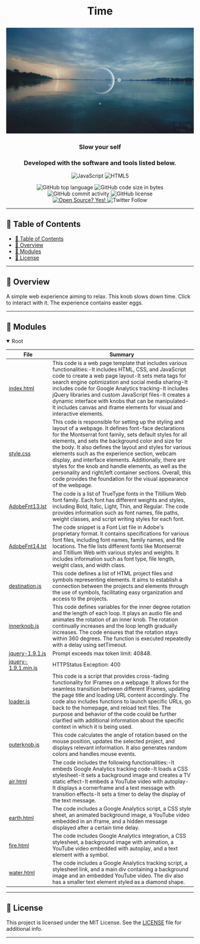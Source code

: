 <div align="center">
<h1 align="center">

<br>Time
</h1>
<img src="https://github.com/alivemachine/Time/blob/main/screenshot.png" />
<h3>Slow your self</h3>
<h3>Developed with the software and tools listed below.</h3>

<p align="center">
<img src="https://img.shields.io/badge/JavaScript-F7DF1E.svg?style&logo=JavaScript&logoColor=black" alt="JavaScript" />
<img src="https://img.shields.io/badge/HTML5-E34F26.svg?style&logo=HTML5&logoColor=white" alt="HTML5" />
</p>
<img src="https://img.shields.io/github/languages/top/alivemachine/time?style&color=5D6D7E" alt="GitHub top language" />
<img src="https://img.shields.io/github/languages/code-size/alivemachine/time?style&color=5D6D7E" alt="GitHub code size in bytes" />
<img src="https://img.shields.io/github/commit-activity/m/alivemachine/time?style&color=5D6D7E" alt="GitHub commit activity" />
<img src="https://img.shields.io/github/license/alivemachine/time?style&color=5D6D7E" alt="GitHub license" />
<br>
<a href="https://github.com/Naereen/badges/">
<img src="https://badgen.net/badge/Open%20Source%20%3F/Yes%21/blue?icon=github" alt="Open Source? Yes!" />
</a>
<img src="https://img.shields.io/twitter/follow/heymaslo?style=social" alt="Twitter Follow" />

</div>

---

## 📒 Table of Contents
- [📒 Table of Contents](#-table-of-contents)
- [📍 Overview](#-overview)
- [🧩 Modules](#modules)
- [📄 License](#-license)

---


## 📍 Overview

A simple web experience aiming to relax. This knob slows down time. Click to interact with it. The experience contains easter eggs.

---


## 🧩 Modules

<details open><summary>Root</summary>

| File                                                                                                 | Summary                                                                                                                                                                                                                                                                                                                                                                                                                                                                                                                                                                                          |
| ---                                                                                                  | ---                                                                                                                                                                                                                                                                                                                                                                                                                                                                                                                                                                                              |
| [index.html](https://github.com/alivemachine/time/blob/main/index.html)                              | This code is a web page template that includes various functionalities:-It includes HTML, CSS, and JavaScript code to create a web page layout-It sets meta tags for search engine optimization and social media sharing-It includes code for Google Analytics tracking-It includes jQuery libraries and custom JavaScript files-It creates a dynamic interface with knobs that can be manipulated-It includes canvas and iframe elements for visual and interactive elements.                                                                                                                   |
| [style.css](https://github.com/alivemachine/time/blob/main/CSS\style.css)                            | This code is responsible for setting up the styling and layout of a webpage. It defines font-face declarations for the Montserrat font family, sets default styles for all elements, and sets the background color and size for the body. It also defines the layout and styles for various elements such as the experience section, webcam display, and interface elements. Additionally, there are styles for the knob and handle elements, as well as the personality and right/left container sections. Overall, this code provides the foundation for the visual appearance of the webpage. |
| [AdobeFnt13.lst](https://github.com/alivemachine/time/blob/main/font\AdobeFnt13.lst)                 | The code is a list of TrueType fonts in the Titillium Web font family. Each font has different weights and styles, including Bold, Italic, Light, Thin, and Regular. The code provides information such as font names, file paths, weight classes, and script writing styles for each font.                                                                                                                                                                                                                                                                                                      |
| [AdobeFnt14.lst](https://github.com/alivemachine/time/blob/main/font\AdobeFnt14.lst)                 | The code snippet is a Font List file in Adobe's proprietary format. It contains specifications for various font files, including font names, family names, and file locations. The file lists different fonts like Montserrat and Titillium Web with various styles and weights. It includes information such as font type, file length, weight class, and width class.                                                                                                                                                                                                                          |
| [destination.js](https://github.com/alivemachine/time/blob/main/Javascript\destination.js)           | This code defines a list of HTML project files and symbols representing elements. It aims to establish a connection between the projects and elements through the use of symbols, facilitating easy organization and access to the projects.                                                                                                                                                                                                                                                                                                                                                     |
| [innerknob.js](https://github.com/alivemachine/time/blob/main/Javascript\innerknob.js)               | This code defines variables for the inner degree rotation and the length of each loop. It plays an audio file and animates the rotation of an inner knob. The rotation continually increases and the loop length gradually increases. The code ensures that the rotation stays within 360 degrees. The function is executed repeatedly with a delay using setTimeout.                                                                                                                                                                                                                            |
| [jquery-1.9.1.js](https://github.com/alivemachine/time/blob/main/Javascript\jquery-1.9.1.js)         | Prompt exceeds max token limit: 40848.                                                                                                                                                                                                                                                                                                                                                                                                                                                                                                                                                           |
| [jquery-1.9.1.min.js](https://github.com/alivemachine/time/blob/main/Javascript\jquery-1.9.1.min.js) | HTTPStatus Exception: 400                                                                                                                                                                                                                                                                                                                                                                                                                                                                                                                                                                        |
| [loader.js](https://github.com/alivemachine/time/blob/main/Javascript\loader.js)                     | This code is a script that provides cross-fading functionality for IFrames on a webpage. It allows for the seamless transition between different IFrames, updating the page title and loading URL content accordingly. The code also includes functions to launch specific URLs, go back to the homepage, and reload text files. The purpose and behavior of the code could be further clarified with additional information about the specific context in which it is being used.                                                                                                               |
| [outerknob.js](https://github.com/alivemachine/time/blob/main/Javascript\outerknob.js)               | This code calculates the angle of rotation based on the mouse position, updates the selected project, and displays relevant information. It also generates random colors and handles mouse events.                                                                                                                                                                                                                                                                                                                                                                                               |
| [air.html](https://github.com/alivemachine/time/blob/main/projects\air.html)                         | The code includes the following functionalities:-It embeds Google Analytics tracking code-It loads a CSS stylesheet-It sets a background image and creates a TV static effect-It embeds a YouTube video with autoplay-It displays a cornerframe and a text message with transition effects-It sets a timer to delay the display of the text message.                                                                                                                                                                                                                                             |
| [earth.html](https://github.com/alivemachine/time/blob/main/projects\earth.html)                     | The code includes a Google Analytics script, a CSS style sheet, an animated background image, a YouTube video embedded in an iframe, and a hidden message displayed after a certain time delay.                                                                                                                                                                                                                                                                                                                                                                                                  |
| [fire.html](https://github.com/alivemachine/time/blob/main/projects\fire.html)                       | The code includes Google Analytics integration, a CSS stylesheet, a background image with animation, a YouTube video embedded with autoplay, and a text element with a symbol.                                                                                                                                                                                                                                                                                                                                                                                                                   |
| [water.html](https://github.com/alivemachine/time/blob/main/projects\water.html)                     | The code includes a Google Analytics tracking script, a stylesheet link, and a main div containing a background image and an embedded YouTube video. The div also has a smaller text element styled as a diamond shape.                                                                                                                                                                                                                                                                                                                                                                          |

</details>

---


## 📄 License

This project is licensed under the MIT License. See the [LICENSE](https://docs.github.com/en/communities/setting-up-your-project-for-healthy-contributions/adding-a-license-to-a-repository) file for additional info.

---
